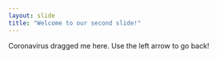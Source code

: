 ```yaml
---
layout: slide
title: "Welcome to our second slide!"
---
```

Coronavirus dragged me here.
Use the left arrow to go back!
